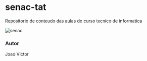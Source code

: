 # senac-tat
Repositorio de conteudo das aulas do curso tecnico de informatica 

![senac](https://github.com/joaovict76/senac-tat/tree/main/UC1/assets)

### Autor
Joao Victor
